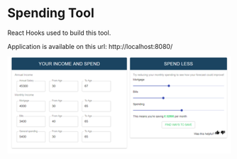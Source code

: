 # Spending Tool

React Hooks used to build this tool.

Application is available on this url: http://localhost:8080/


![screen](https://github.com/hmmgo/spending-tool/blob/master/screen.PNG)
